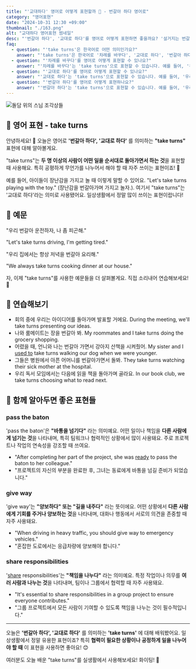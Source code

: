 ```yaml
---
title: "'교대하다' 영어로 어떻게 표현할까 🔄 - 번갈아 하다 영어로"
category: "영어표현"
date: "2024-10-31 12:30 +09:00"
thumbnail: "./163.png"
alt: "교대하다 영어표현 썸네일"
desc: "'번갈아 하다', '교대로 하다'를 영어로 어떻게 표현하면 좋을까요? '설거지는 번갈아가면서 할까요?' '운전은 교대로 하자' 등을 영어로 표현하는 법을 배워봅시다. 다양한 예문을 통해서 연습하고 본인의 표현으로 만들어 보세요."
faq:
  - question: "'take turns'은 한국어로 어떤 의미인가요?"
    answer: "'take turns'은 한국어로 '차례를 바꾸다', '교대로 하다', '번갈아 하다' 등으로 번역될 수 있습니다. 여러 사람이 함께 어떤 일을 할 때, 각자의 차례를 정해가며 진행하는 것을 의미합니다."
  - question: "'차례를 바꾸다'를 영어로 어떻게 표현할 수 있나요?"
    answer: "'차례를 바꾸다'는 'take turns'으로 표현할 수 있습니다. 예를 들어, '우리 이제 차례를 바꿔서 게임을 하자'는 'Let's take turns playing the game now'로 말할 수 있습니다."
  - question: "'교대로 하다'를 영어로 어떻게 표현할 수 있나요?"
    answer: "'교대로 하다'는 'take turns'으로 표현할 수 있습니다. 예를 들어, '우리는 교대로 운전할 거야'는 'We will take turns driving'으로 말할 수 있습니다."
  - question: "'번갈아 하다'를 영어로 어떻게 표현하나요?"
    answer: "'번갈아 하다'는 'take turns'으로 표현할 수 있습니다. 예를 들어, '우리 번갈아 가며 이 일을 하자'는 'Let's take turns doing this task'로 표현할 수 있습니다."
---
```


![돌담 위의 스님 조각상들](./163-1.jpg)

## 🌟 영어 표현 - take turns

안녕하세요! 👋 오늘은 영어로 **'번갈아 하다', '교대로 하다'** 를 의미하는 **"take turns"** 표현에 대해 알아볼게요.

"take turns"는 **두 명 이상의 사람이 어떤 일을 순서대로 돌아가면서 하는 것**을 표현할 때 사용해요. 특히 공평하게 무언가를 나누어서 해야 할 때 자주 쓰이는 표현이죠! 🔄

예를 들어, 아이들이 장난감을 가지고 놀 때 이렇게 말할 수 있어요. "Let's take turns playing with the toy." (장난감을 번갈아가며 가지고 놀자.). 여기서 "take turns"는 '교대로 하다'라는 의미로 사용됐어요. 일상생활에서 정말 많이 쓰이는 표현이랍니다!

## 📖 예문

"우리 번갈아 운전하자, 나 좀 피곤해."

"Let's take turns driving, I'm getting tired."

"우리 집에서는 항상 저녁을 번갈아 요리해."

"We always take turns cooking dinner at our house."

자, 이제 "take turns"를 사용한 예문들을 더 살펴볼게요. 직접 소리내어 연습해보세요! 🎯

## 💬 연습해보기

<ul data-interactive-list>
  <li data-interactive-item>
    <span data-toggler>회의 중에 우리는 아이디어를 돌아가며 발표할 거에요.</span>
    <span data-answer>During the meeting, we'll take turns presenting our ideas.</span>
  </li>
  <li data-interactive-item>
    <span data-toggler>나와 룸메이트는 장을 번갈아 봐.</span>
    <span data-answer>My roommates and I take turns doing the grocery shopping.</span>
  </li>
  <li data-interactive-item>
    <span data-toggler>어렸을 때, 언니와 나는 번갈아 가면서 강아지 산책을 시켜줬어.</span>
    <span data-answer>My sister and I <a href="/blog/in-english/143.used-to/">used to</a> take turns walking our dog when we were younger.</span>
  </li>
  <li data-interactive-item>
    <span data-toggler>그들은 병원에서 아픈 어머니를 번갈아가면서 돌봐.</span>
    <span data-answer>They take turns watching their sick mother at the hospital.</span>
  </li>
  <li data-interactive-item>
    <span data-toggler>우리 독서 모임에서는 다음에 읽을 책을 돌아가며 골라요.</span>
    <span data-answer>In our book club, we take turns choosing what to read next.</span>
  </li>
</ul>

## 🤝 함께 알아두면 좋은 표현들

### pass the baton

'pass the baton'은 **"바통을 넘기다"** 라는 의미예요. 어떤 일이나 책임을 **다른 사람에게 넘기는 것**을 나타내며, 특히 팀워크나 협력적인 상황에서 많이 사용돼요. 주로 프로젝트나 작업의 연속성을 강조할 때 쓰여요.

- "After completing her part of the project, she was <a href="/blog/in-english/325.ready/">ready</a> to pass the baton to her colleague."
- "프로젝트의 자신의 부분을 완료한 후, 그녀는 동료에게 바통을 넘길 준비가 되었습니다."

### give way

'give way'는 **"양보하다" 또는 "길을 내주다"** 라는 뜻이에요. 어떤 상황에서 **다른 사람에게 기회를 주거나 양보하는 것**을 나타내며, 대화나 행동에서 서로의 의견을 존중할 때 자주 사용돼요.

- "When driving in heavy traffic, you should give way to emergency vehicles."
- "혼잡한 도로에서는 응급차량에 양보해야 합니다."

### share responsibilities

'[share](/blog/in-english/248.share/) responsibilities'는 **"책임을 나누다"** 라는 의미예요. 특정 작업이나 의무를 **여러 사람과 나누는 것**을 나타내며, 팀이나 그룹에서 협력할 때 자주 사용돼요.

- "It's essential to share responsibilities in a group project to ensure everyone contributes."
- "그룹 프로젝트에서 모든 사람이 기여할 수 있도록 책임을 나누는 것이 필수적입니다."

---

오늘은 **'번갈아 하다', '교대로 하다'** 를 의미하는 **'take turns'** 에 대해 배워봤어요. 일상생활에서 정말 유용한 표현이죠? 특히 **협력이 필요한 상황이나 공정하게 일을 나누어야 할 때** 이 표현을 사용하면 좋아요! 😊

여러분도 오늘 배운 "take turns"를 실생활에서 사용해보세요! 화이팅! 💪
